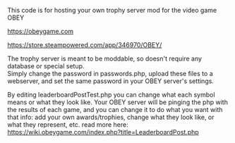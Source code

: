 This code is for hosting your own trophy server mod for the video game OBEY

https://obeygame.com

https://store.steampowered.com/app/346970/OBEY/


The trophy server is meant to be moddable, so doesn't require any database or special setup.  
Simply change the password in passwords.php, upload these files to a webserver, and set the same password in your OBEY server's settings.

By editing leaderboardPostTest.php you can change what each symbol means or what they look like.  Your OBEY server will be pinging the php with the results of each game, and you can change it to do what you want with that info: add your own awards/trophies, change what they look like, or what they represent, etc.
read more here: https://wiki.obeygame.com/index.php?title=LeaderboardPost.php
